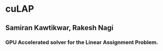# **cuLAP**

## Samiran Kawtikwar, Rakesh Nagi

### GPU Accelerated solver for the Linear Assignment Problem.
